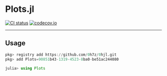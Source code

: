 #	Plots.jl
[![CI status](https://github.com/0h7z/Plots.jl/actions/workflows/CI.yml/badge.svg)](https://github.com/0h7z/Plots.jl/actions/workflows/CI.yml)
[![codecov.io](https://codecov.io/gh/0h7z/Plots.jl/branch/master/graph/badge.svg)](https://app.codecov.io/gh/0h7z/Plots.jl)

*****
##	Usage
```julia
pkg> registry add https://github.com/0h7z/0hjl.git
pkg> add Plots=90851b43-1319-4523-8ba0-be51ac244080

julia> using Plots
```

